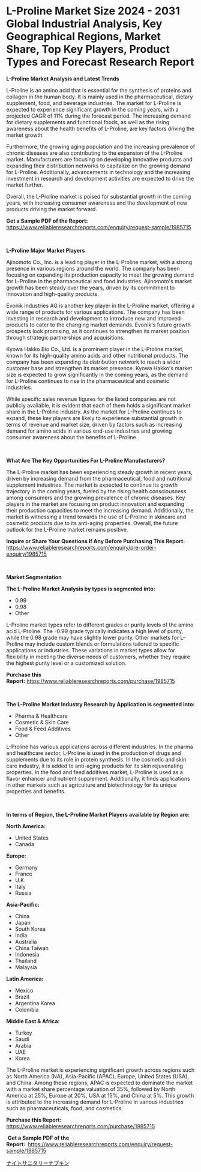 <p><h1>L-Proline Market Size 2024 - 2031 Global Industrial Analysis, Key Geographical Regions, Market Share, Top Key Players, Product Types and Forecast Research Report</h1></p><p><strong>L-Proline Market Analysis and Latest Trends</strong></p>
<p><p>L-Proline is an amino acid that is essential for the synthesis of proteins and collagen in the human body. It is mainly used in the pharmaceutical, dietary supplement, food, and beverage industries. The market for L-Proline is expected to experience significant growth in the coming years, with a projected CAGR of 11% during the forecast period. The increasing demand for dietary supplements and functional foods, as well as the rising awareness about the health benefits of L-Proline, are key factors driving the market growth.</p><p>Furthermore, the growing aging population and the increasing prevalence of chronic diseases are also contributing to the expansion of the L-Proline market. Manufacturers are focusing on developing innovative products and expanding their distribution networks to capitalize on the growing demand for L-Proline. Additionally, advancements in technology and the increasing investment in research and development activities are expected to drive the market further.</p><p>Overall, the L-Proline market is poised for substantial growth in the coming years, with increasing consumer awareness and the development of new products driving the market forward.</p></p>
<p><strong>Get a Sample PDF of the Report:&nbsp;</strong> <a href="https://www.reliableresearchreports.com/enquiry/request-sample/1985715">https://www.reliableresearchreports.com/enquiry/request-sample/1985715</a></p>
<p>&nbsp;</p>
<p><strong>L-Proline Major Market Players</strong></p>
<p><p>Ajinomoto Co., Inc. is a leading player in the L-Proline market, with a strong presence in various regions around the world. The company has been focusing on expanding its production capacity to meet the growing demand for L-Proline in the pharmaceutical and food industries. Ajinomoto's market growth has been steady over the years, driven by its commitment to innovation and high-quality products.</p><p>Evonik Industries AG is another key player in the L-Proline market, offering a wide range of products for various applications. The company has been investing in research and development to introduce new and improved products to cater to the changing market demands. Evonik's future growth prospects look promising, as it continues to strengthen its market position through strategic partnerships and acquisitions.</p><p>Kyowa Hakko Bio Co., Ltd. is a prominent player in the L-Proline market, known for its high-quality amino acids and other nutritional products. The company has been expanding its distribution network to reach a wider customer base and strengthen its market presence. Kyowa Hakko's market size is expected to grow significantly in the coming years, as the demand for L-Proline continues to rise in the pharmaceutical and cosmetic industries.</p><p>While specific sales revenue figures for the listed companies are not publicly available, it is evident that each of them holds a significant market share in the L-Proline industry. As the market for L-Proline continues to expand, these key players are likely to experience substantial growth in terms of revenue and market size, driven by factors such as increasing demand for amino acids in various end-use industries and growing consumer awareness about the benefits of L-Proline.</p></p>
<p>&nbsp;</p>
<p><strong>What Are The Key Opportunities For L-Proline Manufacturers?</strong></p>
<p><p>The L-Proline market has been experiencing steady growth in recent years, driven by increasing demand from the pharmaceutical, food and nutritional supplement industries. The market is expected to continue its growth trajectory in the coming years, fueled by the rising health consciousness among consumers and the growing prevalence of chronic diseases. Key players in the market are focusing on product innovation and expanding their production capacities to meet the increasing demand. Additionally, the market is witnessing a trend towards the use of L-Proline in skincare and cosmetic products due to its anti-aging properties. Overall, the future outlook for the L-Proline market remains positive.</p></p>
<p><strong>Inquire or Share Your Questions If Any Before Purchasing This Report:</strong> <a href="https://www.reliableresearchreports.com/enquiry/pre-order-enquiry/1985715">https://www.reliableresearchreports.com/enquiry/pre-order-enquiry/1985715</a></p>
<p>&nbsp;</p>
<p><strong>Market Segmentation</strong></p>
<p><strong>The L-Proline Market Analysis by types is segmented into:</strong></p>
<p><ul><li>0.99</li><li>0.98</li><li>Other</li></ul></p>
<p><p>L-Proline market types refer to different grades or purity levels of the amino acid L-Proline. The -0.99 grade typically indicates a high level of purity, while the 0.98 grade may have slightly lower purity. Other markets for L-Proline may include custom blends or formulations tailored to specific applications or industries. These variations in market types allow for flexibility in meeting the diverse needs of customers, whether they require the highest purity level or a customized solution.</p></p>
<p><strong>Purchase this Report:&nbsp;</strong><a href="https://www.reliableresearchreports.com/purchase/1985715">https://www.reliableresearchreports.com/purchase/1985715</a></p>
<p>&nbsp;</p>
<p><strong>The L-Proline Market Industry Research by Application is segmented into:</strong></p>
<p><ul><li>Pharma & Healthcare</li><li>Cosmetic & Skin Care</li><li>Food & Feed Additives</li><li>Other</li></ul></p>
<p><p>L-Proline has various applications across different industries. In the pharma and healthcare sector, L-Proline is used in the production of drugs and supplements due to its role in protein synthesis. In the cosmetic and skin care industry, it is added to anti-aging products for its skin rejuvenating properties. In the food and feed additives market, L-Proline is used as a flavor enhancer and nutrient supplement. Additionally, it finds applications in other markets such as agriculture and biotechnology for its unique properties and benefits.</p></p>
<p>&nbsp;</p>
<p><strong>In terms of Region, the L-Proline Market Players available by Region are:</strong></p>
<p>
    <p> <strong> North America: </strong>
        <ul>
            <li>United States</li>
            <li>Canada</li>
        </ul>
        </p> 
    <p> <strong> Europe: </strong>
        <ul>
            <li>Germany</li>
            <li>France</li>
            <li>U.K.</li>
            <li>Italy</li>
            <li>Russia</li>
        </ul>
        </p> 
    <p> <strong> Asia-Pacific: </strong>
        <ul>
            <li>China</li>
            <li>Japan</li>
            <li>South Korea</li>
            <li>India</li>
            <li>Australia</li>
            <li>China Taiwan</li>
            <li>Indonesia</li>
            <li>Thailand</li>
            <li>Malaysia</li>
        </ul>
        </p> 
    <p> <strong> Latin America: </strong>
        <ul>
            <li>Mexico</li>
            <li>Brazil</li>
            <li>Argentina Korea</li>
            <li>Colombia</li>
        </ul>
        </p> 
    <p> <strong> Middle East & Africa: </strong>
        <ul>
            <li>Turkey</li>
            <li>Saudi</li>
            <li>Arabia</li>
            <li>UAE</li>
            <li>Korea</li>
        </ul>
    </p>
    </p>
<p><p>The L-Proline market is experiencing significant growth across regions such as North America (NA), Asia-Pacific (APAC), Europe, United States (USA), and China. Among these regions, APAC is expected to dominate the market with a market share percentage valuation of 35%, followed by North America at 25%, Europe at 20%, USA at 15%, and China at 5%. This growth is attributed to the increasing demand for L-Proline in various industries such as pharmaceuticals, food, and cosmetics.</p></p>
<p><strong>Purchase this Report: </strong><a href="https://www.reliableresearchreports.com/purchase/1985715">https://www.reliableresearchreports.com/purchase/1985715</a></p>
<p>&nbsp;<strong>Get a Sample PDF of the Report:&nbsp;&nbsp;</strong><a href="https://www.reliableresearchreports.com/enquiry/request-sample/1985715">https://www.reliableresearchreports.com/enquiry/request-sample/1985715</a></p>
<p><strong></strong></p>
<p><p><a href="https://medium.com/@gordonjast2023/2024%E5%B9%B4%E3%81%8B%E3%82%892031%E5%B9%B4%E3%81%BE%E3%81%A7%E3%81%AE%E6%9C%9F%E9%96%93%E3%81%AB%E4%BA%88%E6%B8%AC%E3%81%95%E3%82%8C%E3%82%8B%E3%83%8A%E3%82%A4%E3%83%88%E7%94%A8%E7%94%9F%E7%90%86%E3%83%8A%E3%83%97%E3%82%AD%E3%83%B3%E3%81%AE%E5%B8%82%E5%A0%B4%E5%8B%95%E5%90%91%E3%81%A8%E5%B8%82%E5%A0%B4%E5%88%86%E6%9E%90-27377dd342c5">ナイトサニタリーナプキン</a></p></p>